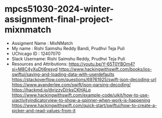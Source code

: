 # mpcs51030-2024-winter-assignment-final-project-mixnmatch

* Assigment Name : MixNMatch
* My name : Rishi Saimshu Reddy Bandi, Prudhvi Teja Puli
* UChicago ID : 12407070
* Slack Username: Rishi Saimshu Reddy, Prudhvi Teja Puli
* Resources and Attributions:
https://youtu.be/Y-65T0YBOm4?si=M8C4yXuDti6resyd
https://www.hackingwithswift.com/books/ios-swiftui/saving-and-loading-data-with-userdefaults
https://stackoverflow.com/questions/69761925/swift-json-decoding-url
https://www.avanderlee.com/swift/json-parsing-decoding/
https://hackmd.io/@rizzyD/rksCKHALq
https://www.hackingwithswift.com/example-code/uikit/how-to-use-uiactivityindicatorview-to-show-a-spinner-when-work-is-happening
https://www.hackingwithswift.com/quick-start/swiftui/how-to-create-a-picker-and-read-values-from-it

